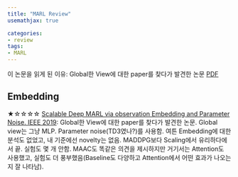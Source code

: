 ```yaml
---
title: "MARL Review"
usemathjax: true

categories:
- review
tags:
- MARL
---
```


이 논문을 읽게 된 이유: Global한 View에 대한 paper를 찾다가 발견한 논문 [PDF](https://ieeexplore.ieee.org/abstract/document/8698861)

## Embedding

★☆☆☆☆ [Scalable Deep MARL via observation Embedding and Parameter Noise. IEEE 2019]((https://ieeexplore.ieee.org/abstract/document/8698861)):
Global한 View에 대한 paper를 찾다가 발견한 논문. Global view는 그냥 MLP. Parameter noise(TD3였나?)를 사용함.  여튼 Embedding에 대한 분석도 없었고, 내 기준에선 novelty는 없음. MADDPG보다 Scaling에서 유리하다에서 끝. 실험도 몇 개 안함. MAAC도 똑같은 의견을 제시하지만 거기서는 Attention도 사용했고, 실험도 더 풍부했음(Baseline도 다양하고 Attention에서 어떤 효과가 나오는지 잘 나타남). 